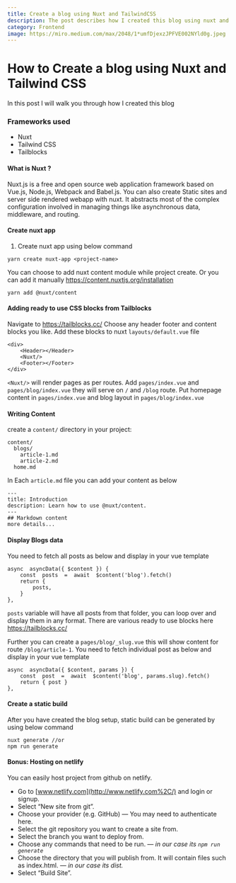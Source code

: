 ```yaml
---
title: Create a blog using Nuxt and TailwindCSS
description: The post describes how I created this blog using nuxt and tailwind css. 
category: Frontend
image: https://miro.medium.com/max/2048/1*umfDjexzJPFVE002NYld0g.jpeg
---
```




# How to Create a blog using Nuxt and Tailwind CSS
In this post I will walk you through how I created this blog 

### Frameworks used 
- Nuxt
- Tailwind CSS
- Tailblocks

#### What is Nuxt ?
Nuxt.js is a free and open source web application framework based on Vue.js, Node.js, Webpack and Babel.js.
You can also create Static sites and server side rendered webapp with nuxt.
It abstracts most of the complex configuration involved in managing things like asynchronous data, middleware, and routing.
#### Create nuxt app
1. Create nuxt app using below command 
```
yarn create nuxt-app <project-name>
```
You can choose to add nuxt content module while project create.
Or you can add it manually https://content.nuxtjs.org/installation
```
yarn add @nuxt/content 
``` 
#### Adding ready to use CSS blocks from Tailblocks
Navigate to https://tailblocks.cc/
Choose any header footer and content blocks you like.
Add these blocks to nuxt `layouts/default.vue` file

    <div>
	    <Header></Header>
	    <Nuxt/>
	    <Footer></Footer>
    </div>

`<Nuxt/>` will render pages as per routes.
Add `pages/index.vue` and `pages/blog/index.vue` they will serve on `/` and `/blog` route.
Put homepage content in `pages/index.vue` and blog layout in `pages/blog/index.vue` 

#### Writing Content
create a `content/` directory in your project:
```
content/
  blogs/
    article-1.md
    article-2.md
  home.md
```
In Each `article.md` file you can add your content as below
```
---
title: Introduction
description: Learn how to use @nuxt/content.
---
## Markdown content
more details...
```

####  Display Blogs data
You need to fetch all posts as below and display in your vue template
```
async  asyncData({ $content }) {
	const  posts  =  await  $content('blog').fetch()
	return {
		posts,
	}
},
```
`posts` variable will have all posts from that folder, you can loop over and display them in any format. There are various ready to use blocks here https://tailblocks.cc/

Further you can create a `pages/blog/_slug.vue` this will show content for route `/blog/article-1`.
You need to fetch individual post as below and display in your vue template 
```
async  asyncData({ $content, params }) {
	const  post  =  await  $content('blog', params.slug).fetch()
	return { post }
},
```   
#### Create a static build
After you have created the blog setup, static build can be generated by using below command
```
nuxt generate //or
npm run generate
```

#### Bonus: Hosting on netlify
You can easily host project from github on netlify.
-   Go to  [www.netlify.com](http://www.netlify.com%2C/)  and login or signup.
-   Select “New site from git”.
-   Choose your provider (e.g. GitHub) — You may need to authenticate here.
-   Select the git repository you want to create a site from.
-   Select the branch you want to deploy from.
-   Choose any commands that need to be run. —  _in our case its `npm run generate`_
-   Choose the directory that you will publish from. It will contain files such as index.html. —  _in our case its dist._
-   Select “Build Site”.